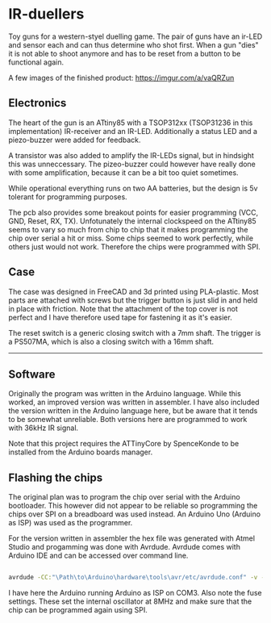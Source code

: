 # IR-duellers

Toy guns for a western-styel duelling game. The pair of guns have an ir-LED and sensor each and can thus determine who shot first. When a gun "dies" it is not able to shoot anymore and has to be reset from a button to be functional again. 

A few images of the finished product: https://imgur.com/a/vaQRZun

## Electronics

The heart of the gun is an ATtiny85 with a TSOP312xx (TSOP31236 in this implementation) IR-receiver and an IR-LED. Additionally a status LED and a piezo-buzzer were added for feedback. 

A transistor was also added to amplify the IR-LEDs signal, but in hindsight this was unneccessary. The pizeo-buzzer could however have really done with some amplification, because it can be a bit too quiet sometimes. 

While operational everything runs on two AA batteries, but the design is 5v tolerant for programming purposes.  

The pcb also provides some breakout points for easier programming (VCC, GND, Reset, RX, TX). Unfotunately the internal clockspeed on the ATtiny85 seems to vary so much from chip to chip that it makes programming the chip over serial a hit or miss. Some chips seemed to work perfectly, while others just would not work. Therefore the chips were programmed with SPI. 

## Case

The case was designed in FreeCAD and 3d printed using PLA-plastic. Most parts are attached with screws but the trigger button is just slid in and held in place with friction. Note that the attachment of the top cover is not perfect and I have therefore used tape for fastening it as it's easier. 

The reset switch is a generic closing switch with a 7mm shaft. The trigger is a PS507MA, which is also a closing switch with a 16mm shaft.

------

## Software

Originally the program was written in the Arduino language. While this worked, an improved version was written in assembler. I have also included the version written in the Arduino language here, but be aware that it tends to be somewhat unreliable. Both versions here are programmed to work with 36kHz IR signal. 

Note that this project requires the ATTinyCore by SpenceKonde to be installed from the Arduino boards manager.

## Flashing the chips

The original plan was to program the chip over serial with the Arduino bootloader. This however did not appear to be reliable so programming the chips over SPI on a breadboard was used instead. An Arduino Uno (Arduino as ISP) was used as the programmer.

For the version written in assembler the hex file was generated with Atmel Studio and progamming was done with Avrdude. Avrdude comes with Arduino IDE and can be accessed over command line.

```bash

avrdude -CC:"\Path\to\Arduino\hardware\tools\avr/etc/avrdude.conf" -v -pattiny85 -carduino -PCOM3 -b19200 -U lfuse:w:0xE2:m -U hfuse:w:0xDF:m -U efuse:w:0xFF:m -Uflash:w:lightguns_asm_v1.hex:i

```

I have here the Arduino running Arduino as ISP on COM3. Also note the fuse settings. These set the internal oscillator at 8MHz and make sure that the chip can be programmed again using SPI.